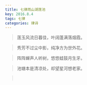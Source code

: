 ```yaml
---
title: 七律雨山湖莲池
key: 2016.8.4
tags: 七律
categories: 律诗
---
```


<blockquote class="blockquote-center">莲玉风流日暮佳，叶阔蓬满落烟霞。
</blockquote>
<blockquote class="blockquote-center">秀芳不过尘中影，纯净方为世外花。
</blockquote>
<blockquote class="blockquote-center">阵阵蝉声人听树，悠悠蛙鼓月生牙。
</blockquote>
<blockquote class="blockquote-center">池塘本是清凉处，却望星河想老家。
</blockquote>
<blockquote class="blockquote-center"></br>
</blockquote>
